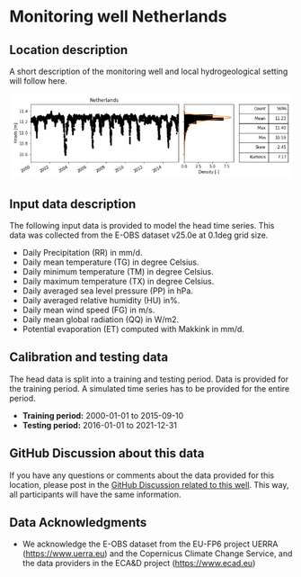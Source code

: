 # Monitoring well Netherlands

## Location description
A short description of the monitoring well and local hydrogeological setting will follow here.

![Head data](head_data.png)

## Input data description

The following input data is provided to model the head time series. This data was collected from the E-OBS dataset 
v25.0e at 0.1deg grid size.

- Daily Precipitation (RR) in mm/d.
- Daily mean temperature (TG) in degree Celsius.
- Daily minimum temperature (TM) in degree Celsius.
- Daily maximum temperature (TX) in degree Celsius.
- Daily averaged sea level pressure (PP) in hPa.
- Daily averaged relative humidity (HU) in%.
- Daily mean wind speed (FG) in m/s.
- Daily mean global radiation (QQ) in W/m2.
- Potential evaporation (ET) computed with Makkink in mm/d.

## Calibration and testing data

The head data is split into a training and testing period. Data is provided for the training period. A simulated time 
series has to be provided for the entire period.

- **Training period:** 2000-01-01 to 2015-09-10
- **Testing period:** 2016-01-01 to 2021-12-31

## GitHub Discussion about this data

If you have any questions or comments about the data provided for this location, please post in the [GitHub 
Discussion related to this well](https://github.com/gwmodeling/challenge/discussions/5). This way, all participants 
will have the same information.

## Data Acknowledgments

- We acknowledge the E-OBS dataset from the EU-FP6 project UERRA (https://www.uerra.eu) and the Copernicus Climate 
Change Service, and the data providers in the ECA&D project (https://www.ecad.eu)
